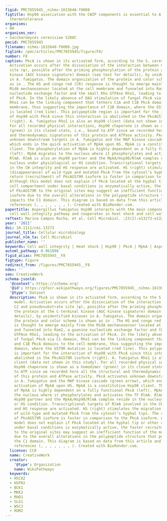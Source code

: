 ```yaml
---
figid: PMC7855945__nihms-1633640-f0008
figtitle: Hsp90 association with the CWIP components is essential to A. fumigatus
  thermotolerance
organisms:
- NA
organisms_ner:
- Saccharomyces cerevisiae S288C
pmcid: PMC7855945
filename: nihms-1633640-f0008.jpg
figlink: /pmc/articles/PMC7855945/figure/F8/
number: F8
caption: PkcA is shown in its activated form, according to the S. cerevisiae model.
  Activation occurs after the dissociation of the interaction between C1, C2 and pseudosubstrate
  site (ψ), possible after the priming phosphorylation of the protein at the C-terminal
  kinase (AGC kinase signature) domain (see text for details), by unidentified kinases
  in A. fumigatus. The domain organization of the protein and color scheme is shown
  as in . The HS and congo red (CR) response is thought to emerge mainly from the
  MidA mechanosensor located at the cell membrane and funneled into Rom2, a guanine
  nucleotide exchange factor and the small Rho GTPAse Rho1, leading to the activation
  of PkcA. In the likely absence of DAG stimulation of fungal PkcA via C1 domain,
  Rho1 can be the linking component that tethers C1A and C1B PkcA domains to the cell
  membrane, thus suggesting the importance of C1B domain, where the G579R mutation
  is located (red line). This polypeptide region is important for the interaction
  of Hsp90 with PkcA since this interaction is abolished in the PkcAG579R isoform
  (right). A. fumigatus Rho1 is also an Hsp90 client (data not shown in this study).
  For all recorded physical interactions, Hsp90 chaperone is shown as a homodimer
  (green) in its closed state, i.e., bound to ATP since we recorded here all the structural
  and thermodynamic signatures of this protein and ATPase activity. PkcA activates
  unknown downstream targets in A. fumigatus and the MAP kinase cascade (green arrow),
  which ends in the quick activation of MpkA upon HS. MpkA is a constitutive Hsp90
  client. The phosphorylation of MpkA is highly dependent on a fully functional PkcA
  (left). MpkA migrates to the nucleus where it phosphorylates and activates the TF
  RlmA. RlmA is also an Hsp90 partner and the MpkA/Hsp90/RlmA complex reside in the
  nucleus under physiological or HS condition. Transcriptional targets of RlmA involved
  in the CW integrity and HS response are activated. HS (right) stimulates the migration
  (disappearance) of wild-type and mutated PkcA from the cytosol’s hyphal tips. The
  return (recruitment) of PkcAG579R isoform is faster in comparison to the PkcA isoform.
  Although this model does not explain if PkcA located at the hyphal tip or other
  cell compartment under basal conditions is enzymatically active, the faster recruitment
  of PkcAG579R to the original sites may suggest an inefficient function of the mutated
  isoform due to the overall alterations in the polypeptide structure that potentially
  impacts the C1 domain. This diagram is based on data from this article and the following
  references (, , , , , , , ). Created with BioRender.com.
papertitle: Aspergillus fumigatus Hsp90 interacts with the main components of the
  cell wall integrity pathway and cooperates in heat shock and cell wall stress adaptation.
reftext: Marina Campos Rocha, et al. Cell Microbiol. ;23(2):e13273-e13273.
year: '2021'
doi: 10.1111/cmi.13273
journal_title: Cellular microbiology
journal_nlm_ta: Cell Microbiol
publisher_name: ''
keywords: Cell wall integrity | Heat shock | Hsp90 | PkcA | MpkA | Aspergillus fumigatus
automl_pathway: 0.961098
figid_alias: PMC7855945__F8
figtype: Figure
redirect_from: /figures/PMC7855945__F8
ndex: ''
seo: CreativeWork
schema-jsonld:
  '@context': https://schema.org/
  '@id': https://pfocr.wikipathways.org/figures/PMC7855945__nihms-1633640-f0008.html
  '@type': Dataset
  description: PkcA is shown in its activated form, according to the S. cerevisiae
    model. Activation occurs after the dissociation of the interaction between C1,
    C2 and pseudosubstrate site (ψ), possible after the priming phosphorylation of
    the protein at the C-terminal kinase (AGC kinase signature) domain (see text for
    details), by unidentified kinases in A. fumigatus. The domain organization of
    the protein and color scheme is shown as in . The HS and congo red (CR) response
    is thought to emerge mainly from the MidA mechanosensor located at the cell membrane
    and funneled into Rom2, a guanine nucleotide exchange factor and the small Rho
    GTPAse Rho1, leading to the activation of PkcA. In the likely absence of DAG stimulation
    of fungal PkcA via C1 domain, Rho1 can be the linking component that tethers C1A
    and C1B PkcA domains to the cell membrane, thus suggesting the importance of C1B
    domain, where the G579R mutation is located (red line). This polypeptide region
    is important for the interaction of Hsp90 with PkcA since this interaction is
    abolished in the PkcAG579R isoform (right). A. fumigatus Rho1 is also an Hsp90
    client (data not shown in this study). For all recorded physical interactions,
    Hsp90 chaperone is shown as a homodimer (green) in its closed state, i.e., bound
    to ATP since we recorded here all the structural and thermodynamic signatures
    of this protein and ATPase activity. PkcA activates unknown downstream targets
    in A. fumigatus and the MAP kinase cascade (green arrow), which ends in the quick
    activation of MpkA upon HS. MpkA is a constitutive Hsp90 client. The phosphorylation
    of MpkA is highly dependent on a fully functional PkcA (left). MpkA migrates to
    the nucleus where it phosphorylates and activates the TF RlmA. RlmA is also an
    Hsp90 partner and the MpkA/Hsp90/RlmA complex reside in the nucleus under physiological
    or HS condition. Transcriptional targets of RlmA involved in the CW integrity
    and HS response are activated. HS (right) stimulates the migration (disappearance)
    of wild-type and mutated PkcA from the cytosol’s hyphal tips. The return (recruitment)
    of PkcAG579R isoform is faster in comparison to the PkcA isoform. Although this
    model does not explain if PkcA located at the hyphal tip or other cell compartment
    under basal conditions is enzymatically active, the faster recruitment of PkcAG579R
    to the original sites may suggest an inefficient function of the mutated isoform
    due to the overall alterations in the polypeptide structure that potentially impacts
    the C1 domain. This diagram is based on data from this article and the following
    references (, , , , , , , ). Created with BioRender.com.
  license: CC0
  name: CreativeWork
  creator:
    '@type': Organization
    name: WikiPathways
  keywords:
  - HSC82
  - HSP82
  - BCK1
  - MKK2
  - RHO1
  - SLG1
  - WSC3
  - ROM2
---
```

